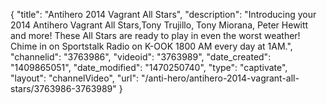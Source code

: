 {
    "title": "Antihero 2014 Vagrant All Stars",
    "description": "Introducing your 2014 Antihero Vagrant All Stars,Tony Trujillo, Tony Miorana, Peter Hewitt and more! These All Stars are ready to play in even the worst weather! Chime in on Sportstalk Radio on K-OOK 1800 AM every day at 1AM.",
    "channelid": "3763986",
    "videoid": "3763989",
    "date_created": "1409865051",
    "date_modified": "1470250740",
    "type": "captivate",
    "layout": "channelVideo",
    "url": "\/anti-hero\/antihero-2014-vagrant-all-stars\/3763986-3763989"
}
